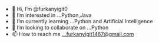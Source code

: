 - 👋 Hi, I’m @furkanyigit0
- 👀 I’m interested in ...Python,Java
- 🌱 I’m currently learning ...Python and Artificial Intelligence
- 💞️ I’m looking to collaborate on ...Python
- 📫 How to reach me ...furkanyigit1467@gmail.com

<!---
furkanyigit0/furkanyigit0 is a ✨ special ✨ repository because its `README.md` (this file) appears on your GitHub profile.
You can click the Preview link to take a look at your changes.
--->
